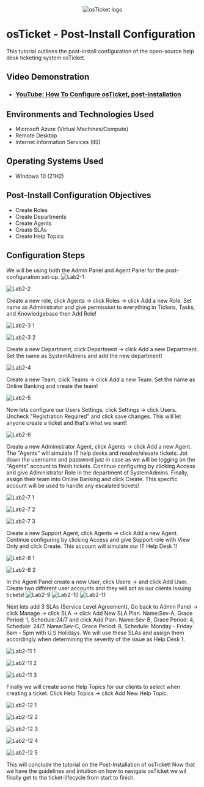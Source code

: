 <p align="center">
<img src="https://i.imgur.com/Clzj7Xs.png" alt="osTicket logo"/>
</p>

<h1>osTicket - Post-Install Configuration</h1>
This tutorial outlines the post-install configuration of the open-source help desk ticketing system osTicket.<br />


<h2>Video Demonstration</h2>

- ### [YouTube: How To Configure osTicket, post-installation](https://www.youtube.com)

<h2>Environments and Technologies Used</h2>

- Microsoft Azure (Virtual Machines/Compute)
- Remote Desktop
- Internet Information Services (IIS)

<h2>Operating Systems Used </h2>

- Windows 10</b> (21H2)

<h2>Post-Install Configuration Objectives</h2>

- Create Roles
- Create Departments
- Create Agents
- Create SLAs
- Create Help Topics

<h2>Configuration Steps</h2>

<p>
</p>
<p>

We will be using both the Admin Panel and Agent Panel for the post-configuration set-up.
![Lab2-1](https://github.com/user-attachments/assets/67e80ce4-f05e-4219-9a56-7e600bdf41da)

![Lab2-2](https://github.com/user-attachments/assets/9d5bbb1d-3ddb-4a5b-9ee1-5b8870ba338f)

Create a new role, click Agents -> click Roles -> click Add a new Role. Set name as Administrator and give permission to everything in Tickets, Tasks, and Knowledgebase then Add Role!

![Lab2-3 1](https://github.com/user-attachments/assets/6f07438c-1fff-495d-a5b2-66a99dc69a81)

![Lab2-3 2](https://github.com/user-attachments/assets/e7dff6c1-c14e-4a03-b7cd-823ac943c6e1)

Create a new Department, click Department -> click Add a new Department. Set the name as SystemAdmins and add the new department!

![Lab2-4](https://github.com/user-attachments/assets/b84c79e2-2ed8-4284-97c7-bb2445e9ff67)

Create a new Team, click Teams -> click Add a new Team. Set the name as Online Banking and create the team!

![Lab2-5](https://github.com/user-attachments/assets/73757119-51cb-45e6-a1b4-ab3b65485542)

Now lets configure our Users Settings, click Settings -> click Users. Uncheck "Registration Required" and click save changes. This will let anyone create a ticket and that's what we want!

![Lab2-6](https://github.com/user-attachments/assets/ac3dc4b6-1948-42c8-816d-031c450227a1)

Create a new Administrator Agent, click Agents -> click Add a new Agent. The "Agents" will simulate IT help desks and resolve/elevate tickets. Jot down the username and password just in case as we will be logging on the "Agents" account to finish tickets. Continue configuring by clicking Access and give Administrator Role in the department of SystemAdmins. Finally, assign their team into Online Banking and click Create. This specific account will be used to handle any escalated tickets!

![Lab2-7 1](https://github.com/user-attachments/assets/6e43a3bd-b70b-49eb-a98f-d4c098441c5d)

![Lab2-7 2](https://github.com/user-attachments/assets/947d07c6-4f04-4c8e-b738-63a2ac35a069)

![Lab2-7 3](https://github.com/user-attachments/assets/1fd04db8-0191-4b5d-8edc-c0b64752b4cd)

Create a new Support Agent, click Agents -> click Add a new Agent. Continue configuring by clicking Access and give Support role with View Only and click Create. This account will simulate our IT Help Desk 1!

![Lab2-8 1](https://github.com/user-attachments/assets/e8183562-a99c-47e7-8911-ab8f7ddcedf4)

![Lab2-8 2](https://github.com/user-attachments/assets/d315efdc-41eb-4a37-a108-6dc21b2c4db8)

In the Agent Panel create a new User, click Users -> and click Add User. Create two different user accounts and they will act as our clients issuing tickets!
![Lab2-9](https://github.com/user-attachments/assets/9f52b43e-0011-4e4d-89f7-589e034e296f)
![Lab2-10](https://github.com/user-attachments/assets/1b6f78f9-a9fd-4ea4-8a27-e34b8d765a3f)
![Lab2-11](https://github.com/user-attachments/assets/24686c54-d40c-4cb9-9aa8-c2e76d9017e8)

Next lets add 3 SLAs (Service Level Agreement), Go back to Admin Panel -> click Manage -> click SLA -> click Add New SLA Plan. Name:Sev-A, Grace Period: 1, Schedule:24/7 and click Add Plan. Name:Sev-B, Grace Period: 4, Schedule: 24/7. Name:Sev-C, Grace Period: 8, Schedule: Monday - Friday 8am - 5pm with U.S Holidays. We will use these SLAs and assign them accordingly when determining the severity of the issue as Help Desk 1.

![Lab2-11 1](https://github.com/user-attachments/assets/1e3b006e-f254-413f-a753-6e6cec1549ec)

![Lab2-11 2](https://github.com/user-attachments/assets/03509a28-e644-427a-aaf6-806d18e239c6)

![Lab2-11 3](https://github.com/user-attachments/assets/0ed484ab-5c59-47c6-a419-e41c0c53fa46)

Finally we will create some Help Topics for our clients to select when creating a ticket. Click Help Topics -> click Add New Help Topic. 

![Lab2-12 1](https://github.com/user-attachments/assets/bdf46734-51e0-406f-961e-4d19ba3e6f9b)

![Lab2-12 2](https://github.com/user-attachments/assets/cd228a7c-8cb5-4119-bcc3-51b386816ffa)

![Lab2-12 3](https://github.com/user-attachments/assets/ec3fc65d-c8f6-491d-832e-a9be8d1c81a3)

![Lab2-12 4](https://github.com/user-attachments/assets/80d4dcc6-6755-4466-bfd4-c9f94e516375)

![Lab2-12 5](https://github.com/user-attachments/assets/d9b32244-9ad2-4e60-a0c1-5cdfec2a0529)

This will conclude the tutorial on the Post-Installation of osTicket! Now that we have the guidelines and intuition on how to navigate osTicket we wil finally get to the ticket-lifecycle from start to finish.






